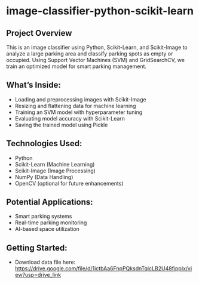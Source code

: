 # image-classifier-python-scikit-learn
## Project Overview

This is an image classifier using Python, Scikit-Learn, and Scikit-Image to analyze a large parking area and classify parking spots as empty or occupied. Using Support Vector Machines (SVM) and GridSearchCV, we train an optimized model for smart parking management.

## What’s Inside:
- Loading and preprocessing images with Scikit-Image
- Resizing and flattening data for machine learning
- Training an SVM model with hyperparameter tuning
- Evaluating model accuracy with Scikit-Learn
- Saving the trained model using Pickle

## Technologies Used:
- Python
- Scikit-Learn (Machine Learning)
- Scikit-Image (Image Processing)
- NumPy (Data Handling)
- OpenCV (optional for future enhancements)

## Potential Applications:
- Smart parking systems
- Real-time parking monitoring
- AI-based space utilization


## Getting Started:
- Download data file here: https://drive.google.com/file/d/1ictbAa6FnpPQksdnTqicLB2U48fippIx/view?usp=drive_link
